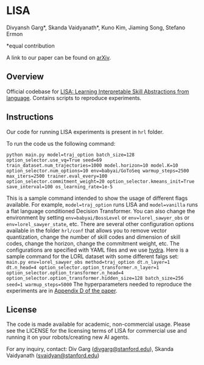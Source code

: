 
# LISA

Divyansh Garg\*, Skanda Vaidyanath\*, Kuno Kim, Jiaming Song, Stefano Ermon

\*equal contribution

A link to our paper can be found on [arXiv](https://arxiv.org/abs/2203.00054).

## Overview

Official codebase for [LISA: Learning Interpretable Skill Abstractions from language](https://div99.github.io/LISA/).
Contains scripts to reproduce experiments.

<!-- ![image info](./architecture.png) -->

## Instructions

Our code for running LISA experiments is present in `hrl` folder.

To run the code us the following command:

`python main.py model=traj_option batch_size=128 option_selector.use_vq=True seed=69 train_dataset.num_trajectories=1000 model.horizon=10 model.K=10 option_selector.num_options=10 env=babyai/GoToSeq warmup_steps=2500 max_iters=2500 trainer.eval_every=100 option_selector.commitment_weight=20 option_selector.kmeans_init=True save_interval=100 os_learning_rate=1e-5`

This is a sample command intended to show the usage of different flags available.
For example, `model=traj_option` runs LISA and `model=vanilla` runs a flat language conditioned Decision Transformer.
You can also change the environment by setting `env=babyai/BossLevel` or `env=lorel_sawyer_obs` or `env=lorel_sawyer_state`, etc.
There are several other configuration options available in the folder `hrl/conf` that allows you to remove vector quantization, change the number of skill codes and dimension of skill codes, change the horizon, change the commitment weight, etc. The configurations are specified with YAML files and we use [hydra](https://hydra.cc/).
Here is a sample command for the LORL dataset with some different falgs set:
`main.py env=lorel_sawyer_obs method=traj_option dt.n_layer=1 dt.n_head=4 option_selector.option_transformer.n_layer=1 option_selector.option_transformer.n_head=4 option_selector.option_transformer.hidden_size=128 batch_size=256 seed=1 warmup_steps=5000`
The hyperparameters needed to reproduce the experiments are in [Appendix D of the paper](https://arxiv.org/pdf/2203.00054.pdf).
<!-- See corresponding READMEs in each folder for instructions; scripts should be run from the respective directories.
It may be necessary to add the respective directories to your PYTHONPATH. -->

## License

The code is made available for academic, non-commercial usage. Please see the LICENSE for the licensing terms of LISA for commercial use and running it on your robots/creating new AI agents.

For any inquiry, contact: Div Garg (divgarg@stanford.edu), Skanda Vaidyanath (svaidyan@stanford.edu)
